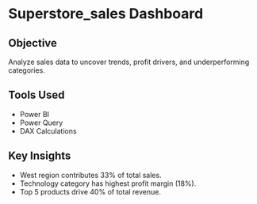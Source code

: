#  Superstore_sales Dashboard

## Objective
Analyze sales data to uncover trends, profit drivers, and underperforming categories.

## Tools Used
- Power BI
- Power Query
- DAX Calculations

## Key Insights
- West region contributes 33% of total sales.
- Technology category has highest profit margin (18%).
- Top 5 products drive 40% of total revenue.

